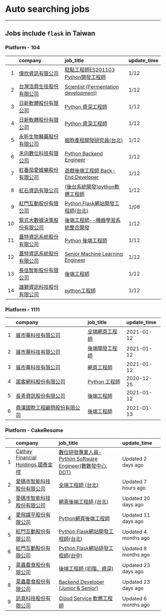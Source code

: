 # Auto searching jobs
----
## Jobs include `flask` in Taiwan


 ### Platform - 104



|    | company                                                                           | job_title                                                                                       | update_time   |
|---:|:----------------------------------------------------------------------------------|:------------------------------------------------------------------------------------------------|:--------------|
|  1 | [偉欣資訊有限公司](https://www.104.com.tw/company/b63qis8?jobsource=2018indexpoc)         | [駐點工程師ES201103 Python開發工程師](https://www.104.com.tw/job/7504x?jobsource=2018indexpoc)            | 1/12          |
|  2 | [台灣浩鼎生技股份有限公司](https://www.104.com.tw/company/60trb48?jobsource=2018indexpoc)     | [Scientist (Fermentation development)](https://www.104.com.tw/job/75d9g?jobsource=2018indexpoc) | 1/12          |
|  3 | [日新軟體股份有限公司](https://www.104.com.tw/company/oi77qwg?jobsource=2018indexpoc)       | [Python 資深工程師](https://www.104.com.tw/job/6yfn5?jobsource=2018indexpoc)                         | 1/12          |
|  4 | [日新軟體股份有限公司](https://www.104.com.tw/company/oi77qwg?jobsource=jolist_b_relevance) | [Python 資深工程師](https://www.104.com.tw/job/6yfn5?jobsource=jolist_b_relevance)                   | 1/12          |
|  5 | [永昕生物醫藥股份有限公司](https://www.104.com.tw/company/5xfw7xk?jobsource=2018indexpoc)     | [細胞產程開發研究員(台北)](https://www.104.com.tw/job/6ujnv?jobsource=2018indexpoc)                        | 1/12          |
|  6 | [禾向數位科技有限公司](https://www.104.com.tw/company/1a2x6bl8h8?jobsource=2018indexpoc)    | [Python Backend Engineer](https://www.104.com.tw/job/71i7c?jobsource=2018indexpoc)              | 1/12          |
|  7 | [紅番茄愛娛樂股份有限公司](https://www.104.com.tw/company/1a2x6bkx4r?jobsource=2018indexpoc)  | [遊戲後端工程師 Back-End Developer](https://www.104.com.tw/job/71ahq?jobsource=2018indexpoc)           | 1/12          |
|  8 | [紅石資訊有限公司](https://www.104.com.tw/company/1a2x6bl8xj?jobsource=2018indexpoc)      | [(後台系統開發)python軟體工程師](https://www.104.com.tw/job/7288s?jobsource=2018indexpoc)                  | 1/12          |
|  9 | [紅門互動股份有限公司](https://www.104.com.tw/company/oh4m67k?jobsource=jolist_b_relevance) | [Python Flask網站開發工程師(台北)](https://www.104.com.tw/job/6xtfl?jobsource=jolist_b_relevance)        | 1/08          |
| 10 | [紫式大數據決策股份有限公司](https://www.104.com.tw/company/1a2x6bkygn?jobsource=2018indexpoc) | [後端工程師--機器學習系統整合開發](https://www.104.com.tw/job/6p2d5?jobsource=2018indexpoc)                    | 1/12          |
| 11 | [蓋特資訊系統股份有限公司](https://www.104.com.tw/company/1a2x6biptb?jobsource=2018indexpoc)  | [Python 後端工程師](https://www.104.com.tw/job/6vdrl?jobsource=2018indexpoc)                         | 1/12          |
| 12 | [蓋特資訊系統股份有限公司](https://www.104.com.tw/company/1a2x6biptb?jobsource=2018indexpoc)  | [Senior Machine Learning Engineer](https://www.104.com.tw/job/6e6r8?jobsource=2018indexpoc)     | 1/12          |
| 13 | [長佳智能股份有限公司](https://www.104.com.tw/company/1a2x6bkoxb?jobsource=2018indexpoc)    | [後端工程師](https://www.104.com.tw/job/6qa54?jobsource=2018indexpoc)                                | 1/12          |
| 14 | [雄獅資訊科技股份有限公司](https://www.104.com.tw/company/13kq7dpk?jobsource=2018indexpoc)    | [python工程師](https://www.104.com.tw/job/71rxc?jobsource=2018indexpoc)                            | 1/12          |


 ### Platform - 1111



|    | company                                                  | job_title                                           | update_time   |
|---:|:---------------------------------------------------------|:----------------------------------------------------|:--------------|
|  1 | [展市華科技有限公司](https://www.1111.com.tw/corp/72520572/)      | [全端網頁工程師](https://www.1111.com.tw/job/91503317/)    | 2021-01-12    |
|  2 | [展市華科技有限公司](https://www.1111.com.tw/corp/72520572/)      | [後端開發工程師](https://www.1111.com.tw/job/92133533/)    | 2021-01-12    |
|  3 | [展市華科技有限公司](https://www.1111.com.tw/corp/72520572/)      | [網頁工程師](https://www.1111.com.tw/job/91605448/)      | 2021-01-12    |
|  4 | [諾客網科股份有限公司](https://www.1111.com.tw/corp/73092077/)     | [Python 工程師](https://www.1111.com.tw/job/92163911/) | 2020-12-25    |
|  5 | [長青資訊股份有限公司](https://www.1111.com.tw/corp/71694811/)     | [後端工程師](https://www.1111.com.tw/job/85012186/)      | 2021-01-12    |
|  6 | [鼎漢國際工程顧問股份有限公司](https://www.1111.com.tw/corp/51468466/) | [後端工程師](https://www.1111.com.tw/job/85884563/)      | 2021-01-13    |


 ### Platform - CakeResume



|    | company                                                                               | job_title                                                                                                                           | update_time          |
|---:|:--------------------------------------------------------------------------------------|:------------------------------------------------------------------------------------------------------------------------------------|:---------------------|
|  1 | [Cathay Financial Holdings 國泰金控](https://www.cakeresume.com/companies/cathayholdings) | [數位研發專業人員-Python Software Engineer(數數發中心, DDT)](https://www.cakeresume.com/companies/cathayholdings/jobs/f5c69a)                    | Updated 2 days ago   |
|  2 | [愛碼市智能科技股份有限公司](https://www.cakeresume.com/companies/imarts)                          | [全端工程師 (台北)](https://www.cakeresume.com/companies/imarts/jobs/full-engineer-a09a83)                                                 | Updated 7 hours ago  |
|  3 | [愛碼市智能科技股份有限公司](https://www.cakeresume.com/companies/imarts)                          | [網頁後端工程師 (台北)](https://www.cakeresume.com/companies/imarts/jobs/senior-software-engineer-10852a)                                    | Updated 20 days ago  |
|  4 | [愛飛媒平股份有限公司](https://www.cakeresume.com/companies/avmapping)                          | [Python網頁後端工程師](https://www.cakeresume.com/companies/avmapping/jobs/web-backend-engineer-c24e5a)                                    | Updated 11 days ago  |
|  5 | [紅門互動股份有限公司](https://www.cakeresume.com/companies/eagleeye-5332f1)                    | [Python Flask網站開發工程師(台北)](https://www.cakeresume.com/companies/eagleeye-5332f1/jobs/python-flask-web-development-engineer-taipei)   | Updated 4 months ago |
|  6 | [紅門互動股份有限公司](https://www.cakeresume.com/companies/eagleeye-5332f1)                    | [Python Flask網站研發工程師(台中)](https://www.cakeresume.com/companies/eagleeye-5332f1/jobs/python-flask-website-r-amp-d-engineer-taichung) | Updated 8 months ago |
|  7 | [菜蟲農食股份有限公司](https://www.cakeresume.com/companies/tsaitung)                           | [後端工程師 (初階、資深)](https://www.cakeresume.com/companies/tsaitung/jobs/back-end-engineer-initial-senior)                                | Updated 23 days ago  |
|  8 | [菜蟲農食股份有限公司](https://www.cakeresume.com/companies/tsaitung)                           | [Backend Developer (Junior & Senior)](https://www.cakeresume.com/companies/tsaitung/jobs/backend-developer-junior-senior)           | Updated 23 days ago  |
|  9 | [訊真科技股份有限公司](https://www.cakeresume.com/companies/truetel)                            | [Cloud Service 軟體工程師](https://www.cakeresume.com/companies/truetel/jobs/cloud-service-software-engineer)                            | Updated 6 months ago |